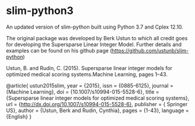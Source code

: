# slim-python3
An updated version of slim-python built using Python 3.7 and Cplex 12.10.

The original package was developed by Berk Ustun to which all credit goes for developing the Supersparse Linear Integer Model.
Further details and examples can be found on his github page (https://github.com/ustunb/slim-python)

Ustun, B. and Rudin, C. (2015). Supersparse linear integer models for optimized medical scoring systems.Machine Learning, pages 1–43.

@article{
    ustun2015slim,
    year = {2015},
    issn = {0885-6125},
    journal = {Machine Learning},
    doi = {10.1007/s10994-015-5528-6},
    title = {Supersparse linear integer models for optimized medical scoring systems},
    url = {http://dx.doi.org/10.1007/s10994-015-5528-6},
    publisher = { Springer US},
    author = {Ustun, Berk and Rudin, Cynthia},
    pages = {1-43},
    language = {English}
}

